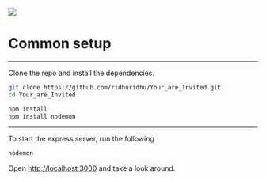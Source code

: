 ![](https://github.com/ridhuridhu/Your_are_Invited/blob/master/screenshots/Screenshot_2020-06-01%20You%60re%20Invited%20%F0%9F%A5%82.png)
<h1> Common setup </h1>
<hr>
Clone the repo and install the dependencies.

```bash
git clone https://github.com/ridhuridhu/Your_are_Invited.git
cd Your_are_Invited
```

```bash
npm install
npm install nodemon
```
<hr>
To start the express server, run the following

```bash
nodemon
```

Open [http://localhost:3000](http://localhost:3000) and take a look around.
